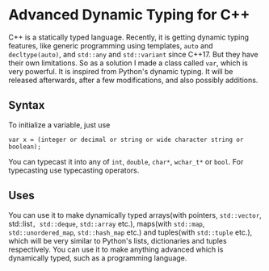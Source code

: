 # Advanced Dynamic Typing for C++  
C++ is a statically typed language. Recently, it is getting dynamic typing features, like generic programming using templates, `auto` and `decltype(auto)`, and `std::any` and `std::variant` since C++17. But they have their own limitations. So as a solution I made a class called `var`, which is very powerful. It is inspired from Python's dynamic typing. It will be released afterwards, after a few modifications, and also possibly additions.  
## Syntax  
To initialize a variable, just use  
```
var x = (integer or decimal or string or wide character string or boolean);
```  
You can typecast it into any of `int`, `double`, `char*`, `wchar_t*` or `bool`. For typecasting use typecasting operators. 
## Uses  
You can use it to make dynamically typed arrays(with pointers, `std::vector`, std::list`, std::deque`, `std::array` etc.), maps(with `std::map`, `std::unordered_map`, `std::hash_map` etc.) and tuples(with `std::tuple` etc.), which will be very similar to Python's lists, dictionaries and tuples respectively.
You can use it to make anything advanced which is dynamically typed, such as a programming language.
